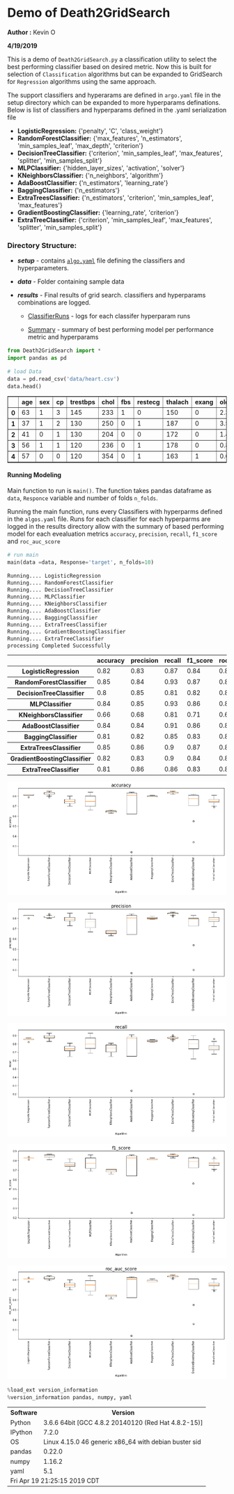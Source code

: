 
# Demo of Death2GridSearch

**Author :** Kevin O

**4/19/2019**

This is a demo of `Death2GridSearch.py` a classification utility to select the best performing classifier based on desired metric. Now this is built for selection of `Classification` algorithms but can be expanded to GridSearch for `Regression` algorithms using the same approach.

The support classifiers and hyperarams are defined in `argo.yaml` file in the setup directory which can be expanded to more hyperparams definations. Below is  list  of classifiers and hyperparams defined in the .yaml serialization file

 * **LogisticRegression:** {'penalty', 'C', 'class_weight'}
 * **RandomForestClassifier:** {'max_features', 'n_estimators', 'min_samples_leaf', 'max_depth', 'criterion'}
 * **DecisionTreeClassifier:** {'criterion', 'min_samples_leaf', 'max_features', 'splitter', 'min_samples_split'}
 * **MLPClassifier:** {'hidden_layer_sizes', 'activation', 'solver'}
 * **KNeighborsClassifier:** {'n_neighbors', 'algorithm'}
 * **AdaBoostClassifier:** {'n_estimators', 'learning_rate'}
 * **BaggingClassifier:** {'n_estimators'}
 * **ExtraTreesClassifier:** {'n_estimators', 'criterion', 'min_samples_leaf', 'max_features'}
 * **GradientBoostingClassifier:** {'learning_rate', 'criterion'}
 * **ExtraTreeClassifier:** {'criterion', 'min_samples_leaf', 'max_features', 'splitter', 'min_samples_split'}
 
### Directory Structure:
* ***setup*** - contains [`algo.yaml`](https://github.com/kevimwe/Death2GridSearch/blob/master/setups/algos.yaml) file defining the classifiers and hyperparameters. 
* ***data*** -  Folder containing sample data
* ***results*** - Final results of grid search. classifiers and hyperparams combinations are logged.
      
     * [ClassifierRuns](https://github.com/kevimwe/Death2GridSearch/tree/master/results/ClassifiersRuns) - logs for each classifer hyperparam runs
     
     * [Summary](https://github.com/kevimwe/Death2GridSearch/blob/master/results/Summary/Summary.txt) -  summary of best performing model per performance metric and hyperparams
    


```python
from Death2GridSearch import *
import pandas as pd
```


```python
# load Data
data = pd.read_csv('data/heart.csv')
data.head()
```




<div>
<style scoped>
    .dataframe tbody tr th:only-of-type {
        vertical-align: middle;
    }

    .dataframe tbody tr th {
        vertical-align: top;
    }

    .dataframe thead th {
        text-align: right;
    }
</style>
<table border="1" class="dataframe">
  <thead>
    <tr style="text-align: right;">
      <th></th>
      <th>age</th>
      <th>sex</th>
      <th>cp</th>
      <th>trestbps</th>
      <th>chol</th>
      <th>fbs</th>
      <th>restecg</th>
      <th>thalach</th>
      <th>exang</th>
      <th>oldpeak</th>
      <th>slope</th>
      <th>ca</th>
      <th>thal</th>
      <th>target</th>
    </tr>
  </thead>
  <tbody>
    <tr>
      <th>0</th>
      <td>63</td>
      <td>1</td>
      <td>3</td>
      <td>145</td>
      <td>233</td>
      <td>1</td>
      <td>0</td>
      <td>150</td>
      <td>0</td>
      <td>2.3</td>
      <td>0</td>
      <td>0</td>
      <td>1</td>
      <td>1</td>
    </tr>
    <tr>
      <th>1</th>
      <td>37</td>
      <td>1</td>
      <td>2</td>
      <td>130</td>
      <td>250</td>
      <td>0</td>
      <td>1</td>
      <td>187</td>
      <td>0</td>
      <td>3.5</td>
      <td>0</td>
      <td>0</td>
      <td>2</td>
      <td>1</td>
    </tr>
    <tr>
      <th>2</th>
      <td>41</td>
      <td>0</td>
      <td>1</td>
      <td>130</td>
      <td>204</td>
      <td>0</td>
      <td>0</td>
      <td>172</td>
      <td>0</td>
      <td>1.4</td>
      <td>2</td>
      <td>0</td>
      <td>2</td>
      <td>1</td>
    </tr>
    <tr>
      <th>3</th>
      <td>56</td>
      <td>1</td>
      <td>1</td>
      <td>120</td>
      <td>236</td>
      <td>0</td>
      <td>1</td>
      <td>178</td>
      <td>0</td>
      <td>0.8</td>
      <td>2</td>
      <td>0</td>
      <td>2</td>
      <td>1</td>
    </tr>
    <tr>
      <th>4</th>
      <td>57</td>
      <td>0</td>
      <td>0</td>
      <td>120</td>
      <td>354</td>
      <td>0</td>
      <td>1</td>
      <td>163</td>
      <td>1</td>
      <td>0.6</td>
      <td>2</td>
      <td>0</td>
      <td>2</td>
      <td>1</td>
    </tr>
  </tbody>
</table>
</div>



#### Running Modeling

Main function to run is `main()`. The function takes pandas dataframe as `data`, `Responce` variable and number of folds `n_folds`.

Running the main function, runs every Classifiers with hyperparms defined in the `algos.yaml` file. Runs for each classifier for each hyperparms are logged in the results directory allow with the summary of based performing model for each evealuation metrics `accuracy`,	`precision`,	`recall`,	`f1_score` and	`roc_auc_score`


```python
# run main 
main(data =data, Response='target', n_folds=10)
```

    Running.... LogisticRegression
    Running.... RandomForestClassifier
    Running.... DecisionTreeClassifier
    Running.... MLPClassifier
    Running.... KNeighborsClassifier
    Running.... AdaBoostClassifier
    Running.... BaggingClassifier
    Running.... ExtraTreesClassifier
    Running.... GradientBoostingClassifier
    Running.... ExtraTreeClassifier
    processing Completed Successfully
    
<table id="T_87b3a590_6313_11e9_a033_4cedfb93a259" > 
<thead>    <tr> 
        <th class="blank level0" ></th> 
        <th class="col_heading level0 col0" >accuracy</th> 
        <th class="col_heading level0 col1" >precision</th> 
        <th class="col_heading level0 col2" >recall</th> 
        <th class="col_heading level0 col3" >f1_score</th> 
        <th class="col_heading level0 col4" >roc_auc_score</th> 
    </tr></thead> 
<tbody>    <tr> 
        <th id="T_87b3a590_6313_11e9_a033_4cedfb93a259level0_row0" class="row_heading level0 row0" >LogisticRegression</th> 
        <td id="T_87b3a590_6313_11e9_a033_4cedfb93a259row0_col0" class="data row0 col0" >0.82</td> 
        <td id="T_87b3a590_6313_11e9_a033_4cedfb93a259row0_col1" class="data row0 col1" >0.83</td> 
        <td id="T_87b3a590_6313_11e9_a033_4cedfb93a259row0_col2" class="data row0 col2" >0.87</td> 
        <td id="T_87b3a590_6313_11e9_a033_4cedfb93a259row0_col3" class="data row0 col3" >0.84</td> 
        <td id="T_87b3a590_6313_11e9_a033_4cedfb93a259row0_col4" class="data row0 col4" >0.82</td> 
    </tr>    <tr> 
        <th id="T_87b3a590_6313_11e9_a033_4cedfb93a259level0_row1" class="row_heading level0 row1" >RandomForestClassifier</th> 
        <td id="T_87b3a590_6313_11e9_a033_4cedfb93a259row1_col0" class="data row1 col0" >0.85</td> 
        <td id="T_87b3a590_6313_11e9_a033_4cedfb93a259row1_col1" class="data row1 col1" >0.84</td> 
        <td id="T_87b3a590_6313_11e9_a033_4cedfb93a259row1_col2" class="data row1 col2" >0.93</td> 
        <td id="T_87b3a590_6313_11e9_a033_4cedfb93a259row1_col3" class="data row1 col3" >0.87</td> 
        <td id="T_87b3a590_6313_11e9_a033_4cedfb93a259row1_col4" class="data row1 col4" >0.84</td> 
    </tr>    <tr> 
        <th id="T_87b3a590_6313_11e9_a033_4cedfb93a259level0_row2" class="row_heading level0 row2" >DecisionTreeClassifier</th> 
        <td id="T_87b3a590_6313_11e9_a033_4cedfb93a259row2_col0" class="data row2 col0" >0.8</td> 
        <td id="T_87b3a590_6313_11e9_a033_4cedfb93a259row2_col1" class="data row2 col1" >0.85</td> 
        <td id="T_87b3a590_6313_11e9_a033_4cedfb93a259row2_col2" class="data row2 col2" >0.81</td> 
        <td id="T_87b3a590_6313_11e9_a033_4cedfb93a259row2_col3" class="data row2 col3" >0.82</td> 
        <td id="T_87b3a590_6313_11e9_a033_4cedfb93a259row2_col4" class="data row2 col4" >0.8</td> 
    </tr>    <tr> 
        <th id="T_87b3a590_6313_11e9_a033_4cedfb93a259level0_row3" class="row_heading level0 row3" >MLPClassifier</th> 
        <td id="T_87b3a590_6313_11e9_a033_4cedfb93a259row3_col0" class="data row3 col0" >0.84</td> 
        <td id="T_87b3a590_6313_11e9_a033_4cedfb93a259row3_col1" class="data row3 col1" >0.85</td> 
        <td id="T_87b3a590_6313_11e9_a033_4cedfb93a259row3_col2" class="data row3 col2" >0.93</td> 
        <td id="T_87b3a590_6313_11e9_a033_4cedfb93a259row3_col3" class="data row3 col3" >0.86</td> 
        <td id="T_87b3a590_6313_11e9_a033_4cedfb93a259row3_col4" class="data row3 col4" >0.84</td> 
    </tr>    <tr> 
        <th id="T_87b3a590_6313_11e9_a033_4cedfb93a259level0_row4" class="row_heading level0 row4" >KNeighborsClassifier</th> 
        <td id="T_87b3a590_6313_11e9_a033_4cedfb93a259row4_col0" class="data row4 col0" >0.66</td> 
        <td id="T_87b3a590_6313_11e9_a033_4cedfb93a259row4_col1" class="data row4 col1" >0.68</td> 
        <td id="T_87b3a590_6313_11e9_a033_4cedfb93a259row4_col2" class="data row4 col2" >0.81</td> 
        <td id="T_87b3a590_6313_11e9_a033_4cedfb93a259row4_col3" class="data row4 col3" >0.71</td> 
        <td id="T_87b3a590_6313_11e9_a033_4cedfb93a259row4_col4" class="data row4 col4" >0.65</td> 
    </tr>    <tr> 
        <th id="T_87b3a590_6313_11e9_a033_4cedfb93a259level0_row5" class="row_heading level0 row5" >AdaBoostClassifier</th> 
        <td id="T_87b3a590_6313_11e9_a033_4cedfb93a259row5_col0" class="data row5 col0" >0.84</td> 
        <td id="T_87b3a590_6313_11e9_a033_4cedfb93a259row5_col1" class="data row5 col1" >0.84</td> 
        <td id="T_87b3a590_6313_11e9_a033_4cedfb93a259row5_col2" class="data row5 col2" >0.91</td> 
        <td id="T_87b3a590_6313_11e9_a033_4cedfb93a259row5_col3" class="data row5 col3" >0.86</td> 
        <td id="T_87b3a590_6313_11e9_a033_4cedfb93a259row5_col4" class="data row5 col4" >0.83</td> 
    </tr>    <tr> 
        <th id="T_87b3a590_6313_11e9_a033_4cedfb93a259level0_row6" class="row_heading level0 row6" >BaggingClassifier</th> 
        <td id="T_87b3a590_6313_11e9_a033_4cedfb93a259row6_col0" class="data row6 col0" >0.81</td> 
        <td id="T_87b3a590_6313_11e9_a033_4cedfb93a259row6_col1" class="data row6 col1" >0.82</td> 
        <td id="T_87b3a590_6313_11e9_a033_4cedfb93a259row6_col2" class="data row6 col2" >0.85</td> 
        <td id="T_87b3a590_6313_11e9_a033_4cedfb93a259row6_col3" class="data row6 col3" >0.83</td> 
        <td id="T_87b3a590_6313_11e9_a033_4cedfb93a259row6_col4" class="data row6 col4" >0.81</td> 
    </tr>    <tr> 
        <th id="T_87b3a590_6313_11e9_a033_4cedfb93a259level0_row7" class="row_heading level0 row7" >ExtraTreesClassifier</th> 
        <td id="T_87b3a590_6313_11e9_a033_4cedfb93a259row7_col0" class="data row7 col0" >0.85</td> 
        <td id="T_87b3a590_6313_11e9_a033_4cedfb93a259row7_col1" class="data row7 col1" >0.86</td> 
        <td id="T_87b3a590_6313_11e9_a033_4cedfb93a259row7_col2" class="data row7 col2" >0.9</td> 
        <td id="T_87b3a590_6313_11e9_a033_4cedfb93a259row7_col3" class="data row7 col3" >0.87</td> 
        <td id="T_87b3a590_6313_11e9_a033_4cedfb93a259row7_col4" class="data row7 col4" >0.85</td> 
    </tr>    <tr> 
        <th id="T_87b3a590_6313_11e9_a033_4cedfb93a259level0_row8" class="row_heading level0 row8" >GradientBoostingClassifier</th> 
        <td id="T_87b3a590_6313_11e9_a033_4cedfb93a259row8_col0" class="data row8 col0" >0.82</td> 
        <td id="T_87b3a590_6313_11e9_a033_4cedfb93a259row8_col1" class="data row8 col1" >0.83</td> 
        <td id="T_87b3a590_6313_11e9_a033_4cedfb93a259row8_col2" class="data row8 col2" >0.9</td> 
        <td id="T_87b3a590_6313_11e9_a033_4cedfb93a259row8_col3" class="data row8 col3" >0.84</td> 
        <td id="T_87b3a590_6313_11e9_a033_4cedfb93a259row8_col4" class="data row8 col4" >0.81</td> 
    </tr>    <tr> 
        <th id="T_87b3a590_6313_11e9_a033_4cedfb93a259level0_row9" class="row_heading level0 row9" >ExtraTreeClassifier</th> 
        <td id="T_87b3a590_6313_11e9_a033_4cedfb93a259row9_col0" class="data row9 col0" >0.81</td> 
        <td id="T_87b3a590_6313_11e9_a033_4cedfb93a259row9_col1" class="data row9 col1" >0.86</td> 
        <td id="T_87b3a590_6313_11e9_a033_4cedfb93a259row9_col2" class="data row9 col2" >0.86</td> 
        <td id="T_87b3a590_6313_11e9_a033_4cedfb93a259row9_col3" class="data row9 col3" >0.83</td> 
        <td id="T_87b3a590_6313_11e9_a033_4cedfb93a259row9_col4" class="data row9 col4" >0.81</td> 
    </tr></tbody> 
</table> 




![png](output_5_2.png)



![png](output_5_3.png)



![png](output_5_4.png)



![png](output_5_5.png)



![png](output_5_6.png)



```python
%load_ext version_information
%version_information pandas, numpy, yaml
```




<table><tr><th>Software</th><th>Version</th></tr><tr><td>Python</td><td>3.6.6 64bit [GCC 4.8.2 20140120 (Red Hat 4.8.2-15)]</td></tr><tr><td>IPython</td><td>7.2.0</td></tr><tr><td>OS</td><td>Linux 4.15.0 46 generic x86_64 with debian buster sid</td></tr><tr><td>pandas</td><td>0.22.0</td></tr><tr><td>numpy</td><td>1.16.2</td></tr><tr><td>yaml</td><td>5.1</td></tr><tr><td colspan='2'>Fri Apr 19 21:25:15 2019 CDT</td></tr></table>


